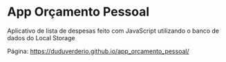 # App Orçamento Pessoal

 Aplicativo de lista de despesas feito com JavaScript utilizando o banco de dados do Local Storage

 Página: https://duduverderio.github.io/app_orcamento_pessoal/
